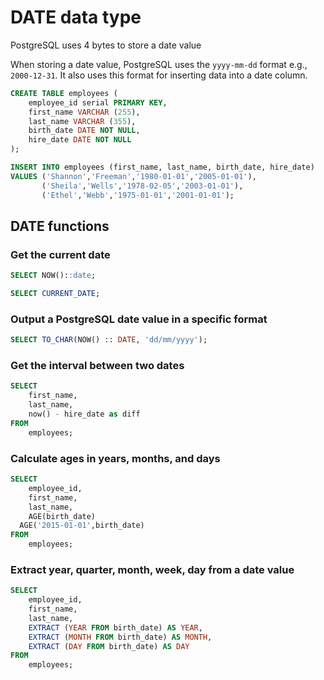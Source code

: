 # DATE data type

PostgreSQL uses 4 bytes to store a date value

When storing a date value, PostgreSQL uses the `yyyy-mm-dd` format e.g., `2000-12-31`. It also uses this format for inserting data into a date column.

```sql
CREATE TABLE employees (
	employee_id serial PRIMARY KEY,
	first_name VARCHAR (255),
	last_name VARCHAR (355),
	birth_date DATE NOT NULL,
	hire_date DATE NOT NULL
);

INSERT INTO employees (first_name, last_name, birth_date, hire_date)
VALUES ('Shannon','Freeman','1980-01-01','2005-01-01'),
	   ('Sheila','Wells','1978-02-05','2003-01-01'),
	   ('Ethel','Webb','1975-01-01','2001-01-01');
```

## DATE functions

### Get the current date

```sql
SELECT NOW()::date;

SELECT CURRENT_DATE;
```

### Output a PostgreSQL date value in a specific format

```sql
SELECT TO_CHAR(NOW() :: DATE, 'dd/mm/yyyy');
```

### Get the interval between two dates

```sql
SELECT
	first_name,
	last_name,
	now() - hire_date as diff
FROM
	employees;
```


### Calculate ages in years, months, and days

```sql
SELECT
	employee_id,
	first_name,
	last_name,
	AGE(birth_date)
  AGE('2015-01-01',birth_date)
FROM
	employees;
```


### Extract year, quarter, month, week, day from a date value

```sql
SELECT
	employee_id,
	first_name,
	last_name,
	EXTRACT (YEAR FROM birth_date) AS YEAR,
	EXTRACT (MONTH FROM birth_date) AS MONTH,
	EXTRACT (DAY FROM birth_date) AS DAY
FROM
	employees;
```

